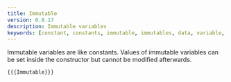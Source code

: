```yaml
---
title: Immutable
version: 0.8.17
description: Immutable variables
keywords: [constant, constants, immutable, immutables, data, variable, variables]
---
```


Immutable variables are like constants. Values of immutable variables can be set inside the constructor but cannot be modified afterwards.

```solidity
{{{Immutable}}}
```
